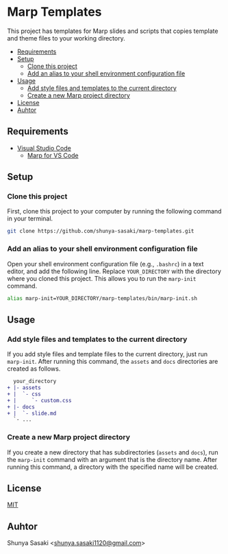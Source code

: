 # Marp Templates

This project has templates for Marp slides and scripts that copies template and theme files to your working directory.

- [Requirements](#requirements)
- [Setup](#setup)
  - [Clone this project](#clone-this-project)
  - [Add an alias to your shell environment configuration file](#add-an-alias-to-your-shell-environment-configuration-file)
- [Usage](#usage)
  - [Add style files and templates to the current directory](#add-style-files-and-templates-to-the-current-directory)
  - [Create a new Marp project directory](#create-a-new-marp-project-directory)
- [License](#license)
- [Auhtor](#auhtor)

## Requirements

- [Visual Studio Code](https://code.visualstudio.com/)
  - [Marp for VS Code](https://marketplace.visualstudio.com/items?itemName=marp-team.marp-vscode)

## Setup

### Clone this project

First, clone this project to your computer by running the following command in your terminal.

```sh
git clone https://github.com/shunya-sasaki/marp-templates.git
```

### Add an alias to your shell environment configuration file

Open your shell environment configuration file (e.g., `.bashrc`) in a text editor,
and add the following line. Replace `YOUR_DIRECTORY` with the directory where
you cloned this project. This allows you to run the `marp-init` command.

```sh
alias marp-init=YOUR_DIRECTORY/marp-templates/bin/marp-init.sh
```

## Usage

### Add style files and templates to the current directory

If you add style files and template files to the current directory,
just run `marp-init`. After running this command, the `assets` and
`docs` directories are created as follows.

```diff
  your_directory
+ |- assets
+ |  `- css
+ |     `- custom.css
+ |- docs
+ |  `- slide.md
  `- ...
```

### Create a new Marp project directory

If you create a new directory that has subdirectories (`assets` and `docs`),
run the `marp-init` command with an argument that is the directory name.
After running this command, a directory with the specified name will be created.

## License

[MIT](./LICENSE)

## Auhtor

Shunya Sasaki &lt;<shunya.sasaki1120@gmail.com>&gt;
